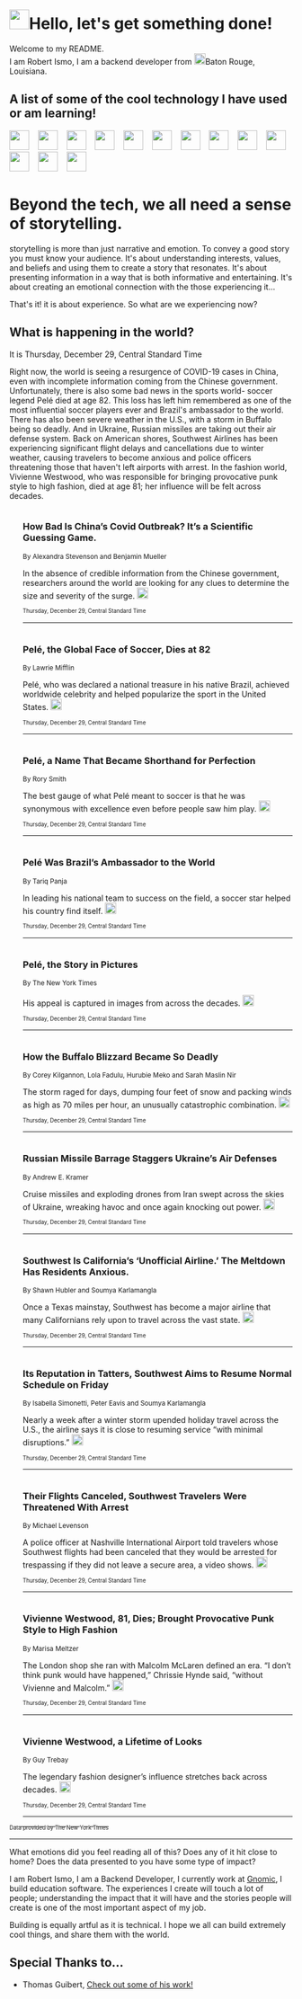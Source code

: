 <h1><img src="https://emojis.slackmojis.com/emojis/images/1643514375/3493/hot-coffee.gif?1643514375" width="35"/>Hello, let's get something done!</h1>

<p>Welcome to my README.<br/>
I am Robert Ismo, I am a backend developer from <img src="https://emojis.slackmojis.com/emojis/images/1638395689/50435/moulin_rouge.png?1638395689" width="20"/>Baton Rouge, Louisiana.</p>
<h2>A list of some of the cool technology I have used or am learning!</h2>
<p>
<img src="https://emojis.slackmojis.com/emojis/images/1643516091/21142/meow_bongotap.gif?1643516091" width="35" alt="">
<img src="https://img.shields.io/badge/Favorite%20Frontend%20Framework-SvelteKit-f83903" alt="">
<img src="https://img.shields.io/badge/Second%20Favorite-Vue-40b581" alt="">
<img src="https://img.shields.io/badge/Most%20Used%20Runtime-Nodejs-78b061" alt="">
<img src="https://emojis.slackmojis.com/emojis/images/1643517416/34482/fire.gif?1643517416" width="35" alt="">
<img src="https://img.shields.io/badge/Javascript%20But%20Better-Typescript-0078ca" alt="">
<img src="https://img.shields.io/badge/Favorite%20Language-Elixir-3e244d" alt="">
<img src="https://img.shields.io/badge/Containerize%20Everything-Docker-6ac9ef" alt="">
<img src="https://emojis.slackmojis.com/emojis/images/1643514596/5999/meow_party.gif?1643514596" width="35" alt="">
<img src="https://img.shields.io/badge/API%20Love%20Language-Graphql-de32a5" alt="">
<img src="https://img.shields.io/badge/Our%20Favorite%20Version%20Controller-Git-e94f33" alt="">
<img src="https://img.shields.io/badge/Favorite%20Database-Redis-d42d1d" alt="">
<img src="https://emojis.slackmojis.com/emojis/images/1643514559/5584/deployparrot.gif?1643514559" width="35" alt="">
<img src="https://img.shields.io/badge/Container%20Interstate-RabbitMQ-f66200" alt="">
<img src="https://img.shields.io/badge/Gotta%20Learn-Kubernetes-316adf" alt="">
<img src="https://img.shields.io/badge/Really%20Mature%20Now-WASM-654fef" alt="">
<img src="https://emojis.slackmojis.com/emojis/images/1666642497/61942/dance_vibe.gif?1666642497" width="35" alt="">
<img src="https://img.shields.io/badge/For%20My%20M1-ARM64-657d96" alt="">
<img src="https://img.shields.io/badge/Loving%20This%20So%20Much-TailwindCSS-17bcb5" alt="">
<img src="https://img.shields.io/badge/Cool%20Build%20Tool-Vite-f9cb24" alt="">
<img src="https://emojis.slackmojis.com/emojis/images/1669231376/62819/working-on-it.gif?1669231376" width="35" alt="">
<img src="https://img.shields.io/badge/Fun%20and%20Easy%20Database-MongoDB-5f8c49" alt="">
<img src="https://img.shields.io/badge/JS%20Life%20Support-NPM-c73737" alt="">
<img src="https://img.shields.io/badge/I%20Liked%20It-DynamoDB-0073b9" alt="">
<img src="https://emojis.slackmojis.com/emojis/images/1643514045/46/question.gif?1643514045" width="35" alt="">
<img src="https://img.shields.io/badge/cool-React-60d6f9" alt="">
<img src="https://img.shields.io/badge/Future%20Big%20Project-Lambda-f37e00" alt="">
<img src="https://img.shields.io/badge/NPM%20But%20Better-PNPM-f1aa07" alt="">
<img src="https://emojis.slackmojis.com/emojis/images/1643514943/9662/fbwow.gif?1643514943" width="35" alt="">
<img src="https://img.shields.io/badge/First%20Language-C-662079" alt="">
<img src="https://img.shields.io/badge/Where%20I%20Deploy%20Frontend-Vercel-000000" alt="">
<img src="https://img.shields.io/badge/Who%20Does%20not%20Want%20an%20App-Swift-f9492a" alt="">
<img src="https://emojis.slackmojis.com/emojis/images/1643514058/151/javascript.png?1643514058" width="35" alt="">
<img src="https://img.shields.io/badge/cool-Python-fbd542" alt="">
<img src="https://img.shields.io/badge/Favorite%20Something-Stripe-656cdc" alt="">
<img src="https://img.shields.io/badge/Of%20Course-HTML5-ed6327" alt="">
<img src="https://emojis.slackmojis.com/emojis/images/1660415405/60731/bomb.gif?1660415405" width="35" alt="">
<img src="https://img.shields.io/badge/hate-CSS-2964ec" alt="">
<img src="https://img.shields.io/badge/Learning-CircleCI-141215" alt="">
<img src="https://img.shields.io/badge/Learning-Rust-fbbb3b" alt="">
<img src="https://emojis.slackmojis.com/emojis/images/1660415397/60712/writing-hand.gif?1660415397" width="35" alt="">
<img src="https://img.shields.io/badge/Dev%20Browser%20of%20Choice-Firefox-cc4e26" alt="">
<img src="https://img.shields.io/badge/Recoverying%20From%20Windows-UNIX-1781e3" alt="">
<img src="https://img.shields.io/badge/LOVE-LogSeq-90c1c2" alt="">
<img src="https://emojis.slackmojis.com/emojis/images/1643514066/223/kirby.gif?1643514066" width="35" alt="">
<img src="https://img.shields.io/badge/Daily%20Driver-MacOS-e6e6e8" alt="">
<img src="https://img.shields.io/badge/Git%20Server-Github-000000" alt="">
<img src="https://img.shields.io/badge/enjoyable-EC2-f17428" alt="">
<img src="https://emojis.slackmojis.com/emojis/images/1643514239/2069/excited.gif?1643514239" width="35" alt="">
</p>
<h1>Beyond the tech, we all need a sense of storytelling.</h1>
<p>storytelling is more than just narrative and emotion. To convey a good story you must know your audience. It's about understanding interests, values, and beliefs and using them to create a story that resonates. It's about presenting information in a way that is both informative and entertaining. It's about creating an emotional connection with the those experiencing it...</p>
<p>That's it! it is about experience. So what are we experiencing now?</p>
<h2>What is happening in the world?</h2>
<p>It is Thursday, December 29, Central Standard Time</p>
<p>
Right now, the world is seeing a resurgence of COVID-19 cases in China, even with incomplete information coming from the Chinese government. Unfortunately, there is also some bad news in the sports world- soccer legend Pelé died at age 82. This loss has left him remembered as one of the most influential soccer players ever and Brazil&#39;s ambassador to the world. There has also been severe weather in the U.S., with a storm in Buffalo being so deadly. And in Ukraine, Russian missiles are taking out their air defense system. Back on American shores, Southwest Airlines has been experiencing significant flight delays and cancellations due to winter weather, causing travelers to become anxious and police officers threatening those that haven&#39;t left airports with arrest. In the fashion world, Vivienne Westwood, who was responsible for bringing provocative punk style to high fashion, died at age 81; her influence will be felt across decades.</p>
<ol>
<img src="https://img.shields.io/badge/-health-blue" alt="">
<h3>How Bad Is China’s Covid Outbreak? It’s a Scientific Guessing Game.</h3>
<sub>By Alexandra Stevenson and Benjamin Mueller</sub>
<p>In the absence of credible information from the Chinese government, researchers around the world are looking for any clues to determine the size and severity of the surge.  <a href="https://nyti.ms/3Wyp3eI"><img src="https://developer.nytimes.com/files/poweredby_nytimes_30b.png?v=1583354208352" height="20"></a></p>
<sub><sub>Thursday, December 29, Central Standard Time</sub></sub>
<hr/>
<img src="https://img.shields.io/badge/-sports-blue" alt="">
<h3>Pelé, the Global Face of Soccer, Dies at 82</h3>
<sub>By Lawrie Mifflin</sub>
<p>Pelé, who was declared a national treasure in his native Brazil, achieved worldwide celebrity and helped popularize the sport in the United States.  <a href="https://nyti.ms/3vmrl4H"><img src="https://developer.nytimes.com/files/poweredby_nytimes_30b.png?v=1583354208352" height="20"></a></p>
<sub><sub>Thursday, December 29, Central Standard Time</sub></sub>
<hr/>
<img src="https://img.shields.io/badge/-sports-blue" alt="">
<h3>Pelé, a Name That Became Shorthand for Perfection</h3>
<sub>By Rory Smith</sub>
<p>The best gauge of what Pelé meant to soccer is that he was synonymous with excellence even before people saw him play.  <a href="https://nyti.ms/3hTsT36"><img src="https://developer.nytimes.com/files/poweredby_nytimes_30b.png?v=1583354208352" height="20"></a></p>
<sub><sub>Thursday, December 29, Central Standard Time</sub></sub>
<hr/>
<img src="https://img.shields.io/badge/-sports-blue" alt="">
<h3>Pelé Was Brazil’s Ambassador to the World</h3>
<sub>By Tariq Panja</sub>
<p>In leading his national team to success on the field, a soccer star helped his country find itself.  <a href="https://nyti.ms/3YZGfew"><img src="https://developer.nytimes.com/files/poweredby_nytimes_30b.png?v=1583354208352" height="20"></a></p>
<sub><sub>Thursday, December 29, Central Standard Time</sub></sub>
<hr/>
<img src="https://img.shields.io/badge/-sports-blue" alt="">
<h3>Pelé, the Story in Pictures</h3>
<sub>By The New York Times</sub>
<p>His appeal is captured in images from across the decades.  <a href="https://nyti.ms/3WNMnVs"><img src="https://developer.nytimes.com/files/poweredby_nytimes_30b.png?v=1583354208352" height="20"></a></p>
<sub><sub>Thursday, December 29, Central Standard Time</sub></sub>
<hr/>
<img src="https://img.shields.io/badge/-nyregion-blue" alt="">
<h3>How the Buffalo Blizzard Became So Deadly</h3>
<sub>By Corey Kilgannon, Lola Fadulu, Hurubie Meko and Sarah Maslin Nir</sub>
<p>The storm raged for days, dumping four feet of snow and packing winds as high as 70 miles per hour, an unusually catastrophic combination.  <a href="https://nyti.ms/3WIs0ZQ"><img src="https://developer.nytimes.com/files/poweredby_nytimes_30b.png?v=1583354208352" height="20"></a></p>
<sub><sub>Thursday, December 29, Central Standard Time</sub></sub>
<hr/>
<img src="https://img.shields.io/badge/-world-blue" alt="">
<h3>Russian Missile Barrage Staggers Ukraine’s Air Defenses</h3>
<sub>By Andrew E. Kramer</sub>
<p>Cruise missiles and exploding drones from Iran swept across the skies of Ukraine, wreaking havoc and once again knocking out power.  <a href="https://nyti.ms/3C5vSvR"><img src="https://developer.nytimes.com/files/poweredby_nytimes_30b.png?v=1583354208352" height="20"></a></p>
<sub><sub>Thursday, December 29, Central Standard Time</sub></sub>
<hr/>
<img src="https://img.shields.io/badge/-us-blue" alt="">
<h3>Southwest Is California’s ‘Unofficial Airline.’ The Meltdown Has Residents Anxious.</h3>
<sub>By Shawn Hubler and Soumya Karlamangla</sub>
<p>Once a Texas mainstay, Southwest has become a major airline that many Californians rely upon to travel across the vast state.  <a href="https://nyti.ms/3WvG759"><img src="https://developer.nytimes.com/files/poweredby_nytimes_30b.png?v=1583354208352" height="20"></a></p>
<sub><sub>Thursday, December 29, Central Standard Time</sub></sub>
<hr/>
<img src="https://img.shields.io/badge/-business-blue" alt="">
<h3>Its Reputation in Tatters, Southwest Aims to Resume Normal Schedule on Friday</h3>
<sub>By Isabella Simonetti, Peter Eavis and Soumya Karlamangla</sub>
<p>Nearly a week after a winter storm upended holiday travel across the U.S., the airline says it is close to resuming service “with minimal disruptions.”  <a href="https://nyti.ms/3GnrTO2"><img src="https://developer.nytimes.com/files/poweredby_nytimes_30b.png?v=1583354208352" height="20"></a></p>
<sub><sub>Thursday, December 29, Central Standard Time</sub></sub>
<hr/>
<img src="https://img.shields.io/badge/-us-blue" alt="">
<h3>Their Flights Canceled, Southwest Travelers Were Threatened With Arrest</h3>
<sub>By Michael Levenson</sub>
<p>A police officer at Nashville International Airport told travelers whose Southwest flights had been canceled that they would be arrested for trespassing if they did not leave a secure area, a video shows.  <a href="https://nyti.ms/3IfvLlD"><img src="https://developer.nytimes.com/files/poweredby_nytimes_30b.png?v=1583354208352" height="20"></a></p>
<sub><sub>Thursday, December 29, Central Standard Time</sub></sub>
<hr/>
<img src="https://img.shields.io/badge/-fashion-blue" alt="">
<h3>Vivienne Westwood, 81, Dies; Brought Provocative Punk Style to High Fashion</h3>
<sub>By Marisa Meltzer</sub>
<p>The London shop she ran with Malcolm McLaren defined an era. “I don’t think punk would have happened,” Chrissie Hynde said, “without Vivienne and Malcolm.”  <a href="https://nyti.ms/3VvJc3x"><img src="https://developer.nytimes.com/files/poweredby_nytimes_30b.png?v=1583354208352" height="20"></a></p>
<sub><sub>Thursday, December 29, Central Standard Time</sub></sub>
<hr/>
<img src="https://img.shields.io/badge/-style-blue" alt="">
<h3>Vivienne Westwood, a Lifetime of Looks</h3>
<sub>By Guy Trebay</sub>
<p>The legendary fashion designer’s influence stretches back across decades.  <a href="https://nyti.ms/3CcGGsq"><img src="https://developer.nytimes.com/files/poweredby_nytimes_30b.png?v=1583354208352" height="20"></a></p>
<sub><sub>Thursday, December 29, Central Standard Time</sub></sub>
<hr/>
</ol>
<a href="https://developer.nytimes.com"><sub><sub>Data provided by The New York Times</sub></sub></a>
<hr/>
<p>What emotions did you feel reading all of this? Does any of it hit close to home? Does the data presented to you have some type of impact?</p>
<p>I am Robert Ismo, I am a Backend Developer, I currently work at <a href="https://gnomic.education/">Gnomic</a>, I build education software. The experiences I create will touch a lot of people; understanding the impact that it will have and the stories people will create is one of the most important aspect of my job.</p>
<p>Building is equally artful as it is technical. I hope we all can build extremely cool things, and share them with the world.</p>
<h2>Special Thanks to...</h2>
<ul>
<li>Thomas Guibert, <a href="https://github.com/thmsgbrt/thmsgbrt">Check out some of his work!</a></li>
</ul>
